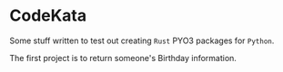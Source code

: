 # CodeKata

Some stuff written to test out creating `Rust` PYO3 packages for `Python`.

The first project is to return someone's Birthday information. 